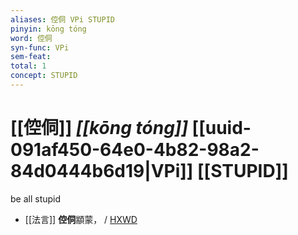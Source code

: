 ```yaml
---
aliases: 倥侗 VPi STUPID
pinyin: kōng tóng
word: 倥侗
syn-func: VPi
sem-feat: 
total: 1
concept: STUPID 
---
```

# [[倥侗]] *[[kōng tóng]]*  [[uuid-091af450-64e0-4b82-98a2-84d0444b6d19|VPi]] [[STUPID]]
be all stupid
 - [[法言]] **倥侗**顓蒙， / [HXWD](https://hxwd.org/textview.html?location=KR3a0009_tls_014-1a.4)